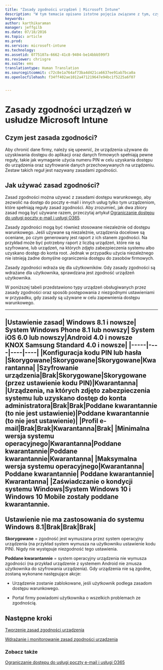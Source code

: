 ```yaml
---
title: "Zasady zgodności urządzeń | Microsoft Intune"
description: "W tym temacie opisano istotne pojęcia związane z tym, czym są zasady zgodności urządzeń i jak działają."
keywords: 
author: karthikaraman
manager: jeffgilb
ms.date: 07/18/2016
ms.topic: article
ms.prod: 
ms.service: microsoft-intune
ms.technology: 
ms.assetid: 0775107a-6662-41c8-9404-be14bbb599f3
ms.reviewer: chrisgre
ms.suite: ems
translationtype: Human Translation
ms.sourcegitcommit: c72c8e1a764af73ba4d421ca6637ee91ab7bca0a
ms.openlocfilehash: f34ff402ae1012a471219647e94bc1f5225a6f07


---
```


# Zasady zgodności urządzeń w usłudze Microsoft Intune
## Czym jest zasada zgodności?
Aby chronić dane firmy, należy się upewnić, że urządzenia używane do uzyskiwania dostępu do aplikacji oraz danych firmowych spełniają pewne reguły, takie jak wymaganie użycia numeru PIN w celu uzyskania dostępu do urządzenia oraz szyfrowanie danych przechowywanych na urządzeniu. Zestaw takich reguł jest nazywany zasadami zgodności.

## Jak używać zasad zgodności?
Zasad zgodności można używać z zasadami dostępu warunkowego, aby zezwolić na dostęp do poczty e-mail i innych usług tylko tym urządzeniom, które spełniają reguły zasad zgodności. Aby zrozumieć, jak dwa zbiory zasad mogą być używane razem, przeczytaj artykuł [Ograniczanie dostępu do usługi poczty e-mail i usługi O365](restrict-access-to-email-and-o365-services-with-microsoft-intune.md).

Zasady zgodności mogą być również stosowane niezależnie od dostępu warunkowego. Jeśli używane są niezależnie, urządzenia docelowe są oceniane, po czym generowany jest raport z ich stanem zgodności. Na przykład może być potrzebny raport z liczbą urządzeń, które nie są szyfrowane, lub urządzeń, na których zdjęto zabezpieczenia systemu albo uzyskano dostęp do konta root. Jednak w przypadku użycia niezależnego nie istnieją żadne domyślne ograniczenia dostępu do zasobów firmowych.

Zasady zgodności wdraża się dla użytkowników. Gdy zasady zgodności są wdrażane dla użytkownika, sprawdzana jest zgodność urządzeń użytkownika.

W poniższej tabeli przedstawiono typy urządzeń obsługiwanych przez zasady zgodności oraz sposób postępowania z niezgodnymi ustawieniami w przypadku, gdy zasady są używane w celu zapewnienia dostępu warunkowego.

--------------

|Ustawienie zasad| Windows 8.1 i nowsze| System Windows Phone 8.1 lub nowszy| System iOS 6.0 lub nowszy|Android 4.0 i nowsze<br/>KNOX Samsung  Standard 4.0 i nowsze|
|-----|----|----|----|
|**Konfiguracja kodu PIN lub hasła** |Skorygowane|Skorygowane|Skorygowane|Kwarantanna|
|**Szyfrowanie urządzenia**|Brak|Skorygowane|Skorygowane (przez ustawienie kodu PIN)|Kwarantanna|
|**Urządzenia, na których zdjęto zabezpieczenia systemu lub uzyskano dostęp do konta administratora**|Brak|Brak|Poddane kwarantannie (to nie jest ustawienie)|Poddane kwarantannie (to nie jest ustawienie)|
|**Profil e-mail**|Brak|Brak|Kwarantanna|Brak|
|**Minimalna wersja systemu operacyjnego**|Kwarantanna|Poddane kwarantannie|Poddane kwarantannie|Kwarantanna|
|**Maksymalna wersja systemu operacyjnego**|Kwarantanna| Poddane kwarantannie| Poddane kwarantannie| Kwarantanna|
|**Zaświadczanie o kondycji systemu Windows**|System Windows 10 i Windows 10 Mobile zostały poddane kwarantannie.<br /><br />Ustawienie nie ma zastosowania do systemu Windows 8.1|Brak|Brak|Brak|
--------------
**Skorygowane** = zgodność jest wymuszana przez system operacyjny urządzenia (na przykład system wymusza na użytkowniku ustawienie kodu PIN).  Nigdy nie występuje niezgodność tego ustawienia.

**Poddane kwarantannie** = system operacyjny urządzenia nie wymusza zgodności (na przykład urządzenie z systemem Android nie zmusza użytkownika do szyfrowania urządzenia). Gdy urządzenia nie są zgodne, zostaną wykonane następujące akcje:

-   Urządzenie zostanie zablokowane, jeśli użytkownik podlega zasadom dostępu warunkowego.

-   Portal firmy powiadomi użytkownika o wszelkich problemach ze zgodnością.

## Następne kroki
[Tworzenie zasad zgodności urządzenia](create-a-device-compliance-policy-in-microsoft-intune.md)

[Wdrażanie i monitorowanie zasad zgodności urządzenia](deploy-and-monitor-a-device-compliance-policy-in-microsoft-intune.md)

### Zobacz także
[Ograniczanie dostępu do usługi poczty e-mail i usługi O365](restrict-access-to-email-and-o365-services-with-microsoft-intune.md)



<!--HONumber=Jul16_HO3-->


